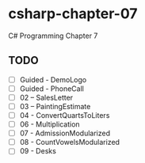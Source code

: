 # csharp-chapter-07
C# Programming Chapter 7

## TODO
- [ ] Guided - DemoLogo
- [ ] Guided - PhoneCall
- [ ] 02 – SalesLetter
- [ ] 03 – PaintingEstimate
- [ ] 04 - ConvertQuartsToLiters
- [ ] 06 - Multiplication
- [ ] 07 - AdmissionModularized
- [ ] 08 - CountVowelsModularized
- [ ] 09 - Desks